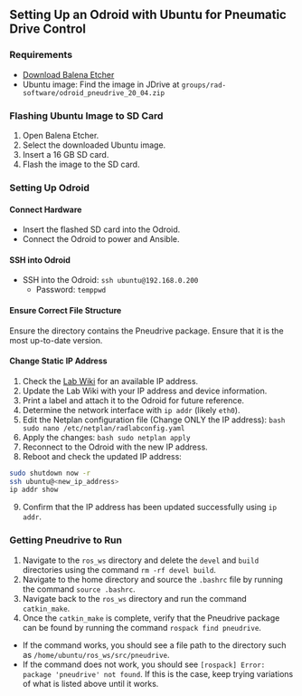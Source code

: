 ## Setting Up an Odroid with Ubuntu for Pneumatic Drive Control

### Requirements

- [Download Balena Etcher](https://etcher.balena.io/#download-etcher)
- Ubuntu image: Find the image in JDrive at `groups/rad-software/odroid_pneudrive_20_04.zip`

### Flashing Ubuntu Image to SD Card

1. Open Balena Etcher.
2. Select the downloaded Ubuntu image.
3. Insert a 16 GB SD card.
4. Flash the image to the SD card.

### Setting Up Odroid

#### Connect Hardware

- Insert the flashed SD card into the Odroid.
- Connect the Odroid to power and Ansible.

#### SSH into Odroid

- SSH into the Odroid: `ssh ubuntu@192.168.0.200`
  - Password: `temppwd`

#### Ensure Correct File Structure

Ensure the directory contains the Pneudrive package. Ensure that it is the most up-to-date version.

#### Change Static IP Address

1. Check the [Lab Wiki](https://rad-wiki.groups.et.byu.net/index.php?title=Lab_Computers) for an available IP address.
2. Update the Lab Wiki with your IP address and device information.
3. Print a label and attach it to the Odroid for future reference.
4. Determine the network interface with `ip addr` (likely `eth0`).
5. Edit the Netplan configuration file (Change ONLY the IP address): ``` bash sudo nano /etc/netplan/radlabconfig.yaml ```
6. Apply the changes: ```bash sudo netplan apply```
7. Reconnect to the Odroid with the new IP address.
8. Reboot and check the updated IP address:

```bash
sudo shutdown now -r
ssh ubuntu@<new_ip_address>
ip addr show
```

9. Confirm that the IP address has been updated successfully using `ip addr`.

### Getting Pneudrive to Run

1. Navigate to the `ros_ws` directory and delete the `devel` and `build` directories using the command `rm -rf devel build`.
2. Navigate to the home directory and source the `.bashrc` file by running the command `source .bashrc`.
3. Navigate back to the `ros_ws` directory and run the command `catkin_make`.
4. Once the `catkin_make` is complete, verify that the Pneudrive package can be found by running the command `rospack find pneudrive`.
- If the command works, you should see a file path to the directory such as `/home/ubuntu/ros_ws/src/pneudrive`.
- If the command does not work, you should see `[rospack] Error: package 'pneudrive' not found`. If this is the case, keep trying variations of what is listed above until it works.


